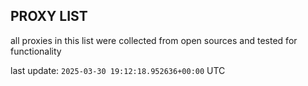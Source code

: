 ## PROXY LIST

all proxies in this list were collected from open sources and tested for functionality

last update: `2025-03-30 19:12:18.952636+00:00` UTC